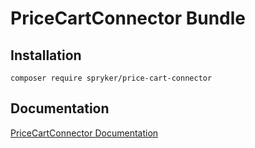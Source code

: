 # PriceCartConnector Bundle

## Installation

```
composer require spryker/price-cart-connector
```

## Documentation

[PriceCartConnector Documentation](https://spryker.github.io/price-cart-connector/index.html)




